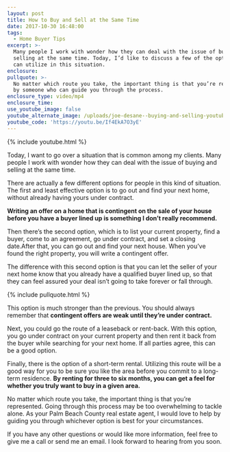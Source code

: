 ```yaml
---
layout: post
title: How to Buy and Sell at the Same Time
date: 2017-10-30 16:48:00
tags:
  - Home Buyer Tips
excerpt: >-
  Many people I work with wonder how they can deal with the issue of buying and
  selling at the same time. Today, I’d like to discuss a few of the options you
  can utilize in this situation.
enclosure:
pullquote: >-
  No matter which route you take, the important thing is that you’re represented
  by someone who can guide you through the process.
enclosure_type: video/mp4
enclosure_time:
use_youtube_image: false
youtube_alternate_image: /uploads/joe-desane--buying-and-selling-youtube.jpg
youtube_code: 'https://youtu.be/If4EkA7O3yE'
---
```



{% include youtube.html %}

Today, I want to go over a situation that is common among my clients. Many people I work with wonder how they can deal with the issue of buying and selling at the same time.

There are actually a few different options for people in this kind of situation. The first and least effective option is to go out and find your next home, without already having yours under contract.

**Writing an offer on a home that is contingent on the sale of your house before you have a buyer lined up is something I don’t really recommend.**

Then there’s the second option, which is to list your current property, find a buyer, come to an agreement, go under contract, and set a closing date.After that, you can go out and find your next house. When you’ve found the right property, you will write a contingent offer.

The difference with this second option is that you can let the seller of your next home know that you already have a qualified buyer lined up, so that they can feel assured your deal isn’t going to take forever or fall through.

{% include pullquote.html %}

This option is much stronger than the previous. You should always remember that **contingent offers are weak until they’re under contract.**

Next, you could go the route of a leaseback or rent-back. With this option, you go under contract on your current property and then rent it back from the buyer while searching for your next home. If all parties agree, this can be a good option.

Finally, there is the option of a short-term rental. Utilizing this route will be a good way for you to be sure you like the area before you commit to a long-term residence. **By renting for three to six months, you can get a feel for whether you truly want to buy in a given area.**

No matter which route you take, the important thing is that you’re represented. Going through this process may be too overwhelming to tackle alone. As your Palm Beach County real estate agent, I would love to help by guiding you through whichever option is best for your circumstances.

If you have any other questions or would like more information, feel free to give me a call or send me an email. I look forward to hearing from you soon.